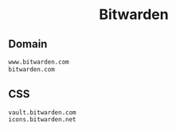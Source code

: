 


<h1 align="center">Bitwarden</h1>  


## Domain


```html
www.bitwarden.com
bitwarden.com
```  


## CSS


```html
vault.bitwarden.com
icons.bitwarden.net
```  

<br>
